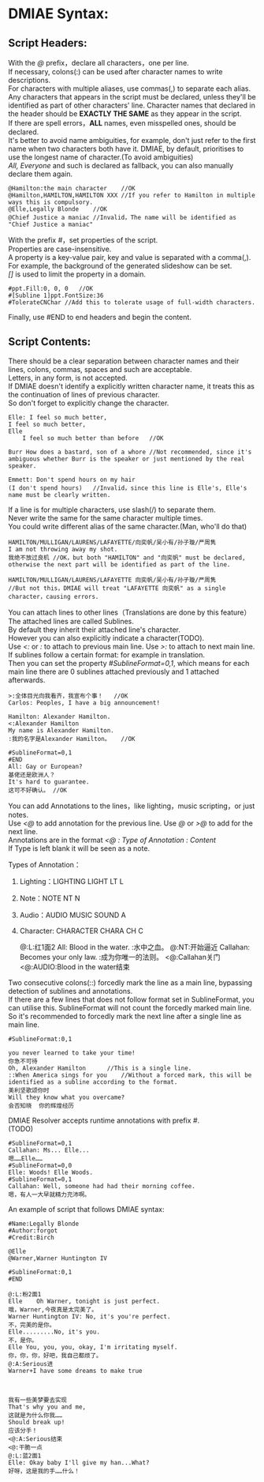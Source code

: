 # DMIAE Syntax:

## Script Headers: 

With the *@* prefix，declare all characters，one per line.  
If necessary, colons(:) can be used after character names to write descriptions.  
For characters with multiple aliases, use commas(,) to separate each alias.
Any characters that appears in the script must be declared, unless they'll be identified as part of other characters' line.
Character names that declared in the header should be **EXACTLY THE SAME** as they appear in the script.  
If there are spell errors，**ALL** names, even misspelled ones, should be declared.  
It's better to avoid name ambiguities, for example, don't just refer to the first name when two characters both have it.
DMIAE, by default, prioritises to use the longest name of character.(To avoid ambiguities)  
*All, Everyone* and such is declared as fallback, you can also manually declare them again.  

	@Hamilton:the main character	//OK
	@Hamilton,HAMILTON,HAMILTON XXX	//If you refer to Hamilton in multiple ways this is compulsory.
	@Elle,Legally Blonde	//OK
	@Chief Justice a maniac	//Invalid，The name will be identified as "Chief Justice a maniac"
	
With the prefix *#*，set properties of the script.  
Properties are case-insensitive.  
A property is a key-value pair, key and value is separated with a comma(,).  
For example, the background of the generated slideshow can be set.  
*[]* is used to limit the property in a domain.  

	#ppt.Fill:0, 0, 0	//OK
	#[Subline 1]ppt.FontSize:36
	#TolerateCNChar	//Add this to tolerate usage of full-width characters.
	
Finally, use #END to end headers and begin the content.  
	
## Script Contents: 

There should be a clear separation between character names and their lines, colons, commas, spaces and such are acceptable.  
Letters, in any form, is not accepted.  
If DMIAE doesn't identify a explicitly written character name, it treats this as the continuation of lines of previous character.  
So don't forget to explicitly change the character.  

	Elle: I feel so much better,
	I feel so much better,
	Elle
		I feel so much better than before	//OK

	Burr How does a bastard, son of a whore	//Not recommended, since it's ambiguous whether Burr is the speaker or just mentioned by the real speaker.

	Emmett: Don't spend hours on my hair
	(I don't spend hours)	//Invalid，since this line is Elle's, Elle's name must be clearly written.

If a line is for multiple characters, use slash(/) to separate them.  
Never write the same for the same character multiple times.  
You could write different alias of the same character.(Man, who'll do that)  

	HAMILTON/MULLIGAN/LAURENS/LAFAYETTE/向奕帆/吴小有/孙子璇/严周隽
	I am not throwing away my shot.
	我绝不放过良机	//OK，but both "HAMILTON" and "向奕帆" must be declared, otherwise the next part will be identified as part of the line.
	
	HAMILTON/MULLIGAN/LAURENS/LAFAYETTE 向奕帆/吴小有/孙子璇/严周隽
	//But not this，DMIAE will treat "LAFAYETTE 向奕帆" as a single character，causing errors.

You can attach lines to other lines（Translations are done by this feature）  
The attached lines are called Sublines.  
By default they inherit their attached line's character.  
However you can also explicitly indicate a character(TODO).  
Use *<:* or *:* to attach to previous main line. Use *>:* to attach to next main line.  
If sublines follow a certain format: for example in translation.  
Then you can set the property *#SublineFormat=0,1*, which means for each main line there are 0 sublines attached previously and 1 attached afterwards.

	>:全体目光向我看齐，我宣布个事！	//OK
	Carlos: Peoples, I have a big announcement!

	Hamilton: Alexander Hamilton.
	<:Alexander Hamilton
	My name is Alexander Hamilton.
	:我的名字是Alexander Hamilton。	//OK

	#SublineFormat=0,1
	#END
	All: Gay or European?
	基佬还是欧洲人？
	It's hard to guarantee.
	这可不好确认。	//OK
	
You can add Annotations to the lines，like lighting，music scripting，or just notes.  
Use *<@* to add annotation for the previous line. Use *@* or *>@* to add for the next line.  
Annotations are in the format *<@ : Type of Annotation : Content*  
If Type is left blank it will be seen as a note.

Types of Annotation：
1. Lighting：LIGHTING LIGHT LT L
2. Note：NOTE NT N
3. Audio：AUDIO MUSIC SOUND A
4. Character: CHARACTER CHARA CH C

	@:L:红1面2
	All: Blood in the water.
	:水中之血。
	@:NT:开始逼近
	Callahan: Becomes your only law.
	:成为你唯一的法则。
	<@:Callahan关门
	<@:AUDIO:Blood in the water结束
	
Two consecutive colons(::) forcedly mark the line as a main line, bypassing detection of sublines and annotations.  
If there are a few lines that does not follow format set in SublineFormat, you can utilise this.
SublineFormat will not count the forcedly marked main line.
So it's recommended to forcedly mark the next line after a single line as main line.

	#SublineFormat:0,1

	you never learned to take your time!
	你急不可待
	Oh, Alexander Hamilton		//This is a single line.
	::When America sings for you	//Without a forced mark, this will be identified as a subline according to the format.
	美利坚歌颂你时
	Will they know what you overcame?
	会否知晓  你的辉煌经历

DMIAE Resolver accepts runtime annotations with prefix *#*.  
(TODO)

	#SublineFormat=0,1
	Callahan: Ms... Elle...
	嗯……Elle……
	#SublineFormat=0,0
	Elle: Woods! Elle Woods.
	#SublineFormat=0,1
	Callahan: Well, someone had had their morning coffee.
	嗯，有人一大早就精力充沛啊。 
	
An example of script that follows DMIAE syntax:  

	#Name:Legally Blonde
	#Author:forgot
	#Credit:Birch
	
	@Elle
	@Warner,Warner Huntington IV
	
	#SublineFormat:0,1
	#END
	
	@:L:粉2面1
	Elle    Oh Warner, tonight is just perfect.
	哦，Warner,今夜真是太完美了。
	Warner Huntington IV: No, it's you're perfect.
	不，完美的是你。
	Elle.........No, it's you.
	不，是你。
	Elle You, you, you, okay, I'm irritating myself.
	你，你，你，好吧，我自己都烦了。
	@:A:Serious进
	Warner+I have some dreams to make true
	
	
	
	我有一些美梦要去实现
	That's why you and me,
	这就是为什么你我……
	Should break up!
	应该分手！
	<@:A:Serious结束
	<@:干脆一点
	@:L:蓝2面1
	Elle: Okay baby I'll give my han...What?
	好呀，这是我的手……什么！
